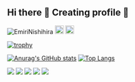 ## Hi there 👋 Creating profile 🐹

<p align="left"><a href="https://github.com/EmiriNishihira/EmiriNishihira/" style="text-decoration: none;"><img src="https://komarev.com/ghpvc/?username=EmiriNishihira" alt="EmiriNishihira"/></a>
  <a href="http://qiita.com/emiri0414" style="text-decoration: none;"><img height="20" src="https://qiita-badge.apiapi.app/s/emiri0414/posts.svg"/></a>
  <a href="http://qiita.com/emiri0414" style="text-decoration: none;"><img height="20" src="https://qiita-badge.apiapi.app/s/emiri0414/contributions.svg"/></a>
</p>

[![trophy](https://github-profile-trophy.vercel.app/?username=EmiriNishihira&theme=onedark)](https://github.com/ryo-ma/github-profile-trophy)

[![Anurag's GitHub stats](https://github-readme-stats-emirinishihiras-projects.vercel.app/api?username=EmiriNishihira&show_icons=true&theme=radical)](https://github.com/anuraghazra/github-readme-stats)
[![Top Langs](https://github-readme-stats.vercel.app/api/top-langs/?username=EmiriNishihira&layout=donut&bg_color=000000&text_color=FFFFFF&title_color=ff0099)](https://github.com/anuraghazra/github-readme-stats)

![](http://github-profile-summary-cards.vercel.app/api/cards/profile-details?username=EmiriNishihira&theme=radical)
![](http://github-profile-summary-cards.vercel.app/api/cards/repos-per-language?username=EmiriNishihira&theme=radical)
![](http://github-profile-summary-cards.vercel.app/api/cards/most-commit-language?username=EmiriNishihira&theme=radical)
![](http://github-profile-summary-cards.vercel.app/api/cards/stats?username=EmiriNishihira&theme=radical)
![](http://github-profile-summary-cards.vercel.app/api/cards/productive-time?username=EmiriNishihira&theme=radical&utcOffset=9)
